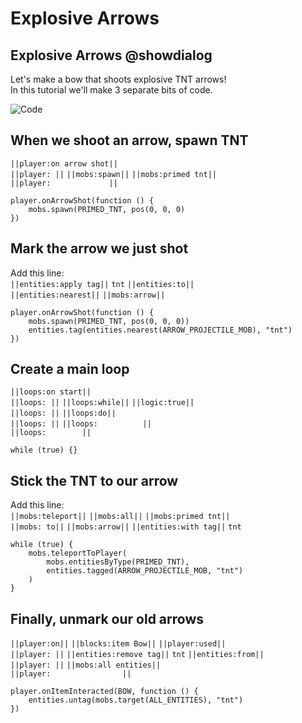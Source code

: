 # Explosive Arrows

## Explosive Arrows @showdialog

Let's make a bow that shoots explosive TNT arrows! <br>
In this tutorial we'll make 3 separate bits of code.

![Code](https://raw.githubusercontent.com/amg-12/pxt-tutorial/main/docs/static/bow.png)

## When we shoot an arrow, spawn TNT

``||player:on arrow shot||`` <br>
``||player:­ ­||`` ``||mobs:spawn||`` ``||mobs:primed tnt||`` <br>
``||player:­ ­ ­ ­ ­ ­ ­ ­ ­ ­ ­ ­ ­ ­||``

```blocks
player.onArrowShot(function () {
    mobs.spawn(PRIMED_TNT, pos(0, 0, 0)
})
```

## Mark the arrow we just shot

Add this line: <br>
``||entities:apply tag||`` ``tnt`` ``||entities:to||`` <br>
``||entities:nearest||`` ``||mobs:arrow||``

```blocks
player.onArrowShot(function () {
    mobs.spawn(PRIMED_TNT, pos(0, 0, 0))
    entities.tag(entities.nearest(ARROW_PROJECTILE_MOB), "tnt")
})
```

## Create a main loop

``||loops:on start||`` <br>
``||loops:­ ­||`` ``||loops:while||`` ``||logic:true||`` <br>
``||loops:­ ­||`` ``||loops:do||`` <br>
``||loops:­ ­||`` ``||loops:­ ­ ­ ­ ­ ­ ­ ­ ­ ­ ­||`` <br>
``||loops:­ ­ ­ ­ ­ ­ ­ ­ ­||``


```blocks
while (true) {}
```

## Stick the TNT to our arrow

Add this line: <br>
``||mobs:teleport||`` ``||mobs:all||`` ``||mobs:primed tnt||`` <br>
``||mobs: to||`` ``||mobs:arrow||`` ``||entities:with tag||`` ``tnt``

```blocks
while (true) {
    mobs.teleportToPlayer(
        mobs.entitiesByType(PRIMED_TNT),
        entities.tagged(ARROW_PROJECTILE_MOB, "tnt")
    )
}
```

## Finally, unmark our old arrows

``||player:on||`` ``||blocks:item Bow||`` ``||player:used||`` <br>
``||player:­ ­||`` ``||entities:remove tag||`` ``tnt`` ``||entities:from||`` <br>
``||player:­ ­||`` ``||mobs:all entities||`` <br>
``||player:­ ­ ­ ­ ­ ­ ­ ­ ­ ­ ­ ­ ­ ­ ­ ­ ­||``

```blocks
player.onItemInteracted(BOW, function () {
    entities.untag(mobs.target(ALL_ENTITIES), "tnt")
})
```